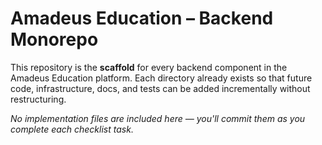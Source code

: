 
# Amadeus Education – Backend Monorepo

This repository is the **scaffold** for every backend component in the Amadeus Education platform.
Each directory already exists so that future code, infrastructure, docs, and tests can be added
incrementally without restructuring.

*No implementation files are included here — you'll commit them as you complete each checklist task.*
